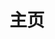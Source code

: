 ---
layout: home
title: 主页

hero:
  text: Theme-Sakurairo
  tagline: Seaside Vacation 版本更新 现已发布
  image:
    src: https://s.nmxc.ltd/sakurairo_wiki/icon.png
    alt: Sakurairo
  actions:
    - theme: brand
      text: 快速开始
      link: /Guide/
    - theme: alt
      text: 在 Github 上查看
      link: https://github.com/mirai-mamori/Sakurairo
features:
  - icon: ⚡️
    title: 翻新视觉
    details: 全新 Glaze Design 体系。无论明暗，感知琉璃质感。
  - icon: 🖖
    title: 刷新速度
    details: 新朋友又拍云，给主题重新带来极速体验。
  - icon: 🛠️
    title: 功能全家桶
    details: 新增 B站收藏模板、MAL追番模板。
---